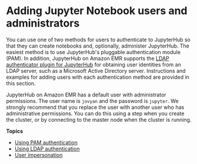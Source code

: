 # Adding Jupyter Notebook users and administrators<a name="emr-jupyterhub-user-access"></a>

You can use one of two methods for users to authenticate to JupyterHub so that they can create notebooks and, optionally, administer JupyterHub\. The easiest method is to use JupyterHub's pluggable authentication module \(PAM\)\. In addition, JupyterHub on Amazon EMR supports the [LDAP authenticator plugin for JupyterHub](https://github.com/jupyterhub/ldapauthenticator/) for obtaining user identities from an LDAP server, such as a Microsoft Active Directory server\. Instructions and examples for adding users with each authentication method are provided in this section\.

JupyterHub on Amazon EMR has a default user with administrator permissions\. The user name is `jovyan` and the password is `jupyter`\. We strongly recommend that you replace the user with another user who has administrative permissions\. You can do this using a step when you create the cluster, or by connecting to the master node when the cluster is running\.

**Topics**
+ [Using PAM authentication](emr-jupyterhub-pam-users.md)
+ [Using LDAP authentication](emr-jupyterhub-ldap-users.md)
+ [User impersonation](emr-jupyterhub-user-impersonation.md)